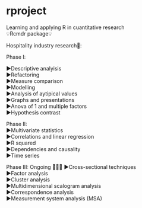 # rproject
Learning and applying R in cuantitative research      
💡Rcmdr package💡               

Hospitality industry research🔎:

Phase I:

▶️Descriptive analyisis   
▶️Refactoring   
▶️Measure comparison    
▶️Modelling   
▶️Analysis of aytipical values    
▶️Graphs and presentations    
▶️Anova of 1 and multiple factors   
▶️Hypothesis contrast   

Phase II:      
▶️Multivariate statistics   
▶️Correlations and linear regression  
▶️R squared           
▶️Dependencies and causality    
▶️Time series   

Phase III:  Ongoing 💼🧪🌟
▶️Cross-sectional techniques                      
▶️Factor analysis                                     
▶️Cluster analysis                                          
▶️Multidimensional scalogram analysis                                       
▶️Correspondence analysis                                         
▶️Measurement system analysis (MSA)                                    
